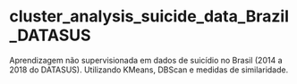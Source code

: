 # cluster_analysis_suicide_data_Brazil_DATASUS
Aprendizagem não supervisionada em dados de suicídio no Brasil (2014 a 2018 do DATASUS). Utilizando KMeans, DBScan e medidas de similaridade.
